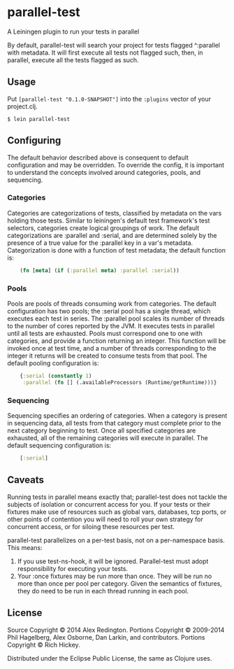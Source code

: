 # parallel-test

A Leiningen plugin to run your tests in parallel

By default, parallel-test will search your project for tests flagged
^:parallel with metadata. It will first execute all tests not flagged such, then, in
parallel, execute all the tests flagged as such.

## Usage

Put `[parallel-test "0.1.0-SNAPSHOT"]` into the `:plugins` vector of your project.clj.

    $ lein parallel-test

## Configuring

The default behavior described above is consequent to default
configuration and may be overridden. To override the config, it is
important to understand the concepts involved around categories,
pools, and sequencing.

### Categories

Categories are categorizations of tests, classified by metadata on the
vars holding those tests. Similar to leiningen's default test
framework's test selectors, categories create logical groupings of
work. The default categorizations are :parallel and :serial, and are
determined solely by the presence of a true value for the :parallel
key in a var's metadata. Categorization is done with a function of
test metadata; the default function is:

```clojure
    (fn [meta] (if (:parallel meta) :parallel :serial))
```

### Pools

Pools are pools of threads consuming work from categories. The default
configuration has two pools; the :serial pool has a single thread,
which executes each test in series. The :parallel pool scales its
number of threads to the number of cores reported by the JVM. It
executes tests in parallel until all tests are exhausted. Pools must
correspond one to one with categories, and provide a function
returning an integer. This function will be invoked once at test time,
and a number of threads corresponding to the integer it returns will
be created to consume tests from that pool. The default pooling
configuration is:

```clojure
    {:serial (constantly 1)
     :parallel (fn [] (.availableProcessors (Runtime/getRuntime)))}
```

### Sequencing

Sequencing specifies an ordering of categories. When a category is present in
sequencing data, all tests from that category must complete prior to the
next category beginning to test. Once all specified categories are
exhausted, all of the remaining categories will execute in
parallel. The default sequencing configuration is:

```clojure
    [:serial]
```

## Caveats

Running tests in parallel means exactly that; parallel-test does not
tackle the subjects of isolation or concurrent access for you. If your
tests or their fixtures make use of resources such as global
vars, databases, tcp ports, or other points of contention you will
need to roll your own strategy for concurrent access, or for siloing
these resources per test.

parallel-test parallelizes on a per-test basis, not on a per-namespace
basis. This means:

1. If you use test-ns-hook, it will be ignored. Parallel-test must
   adopt responsibility for executing your tests.
2. Your :once fixtures may be run more than once. They will be run no
   more than once per pool per category. Given the semantics of
   fixtures, they do need to be run in each thread running in each pool.

## License

Source Copyright © 2014 Alex Redington. Portions Copyright © 2009-2014 Phil Hagelberg, Alex Osborne, Dan Larkin, and contributors. Portions Copyright © Rich Hickey.

Distributed under the Eclipse Public License, the same as Clojure uses.
